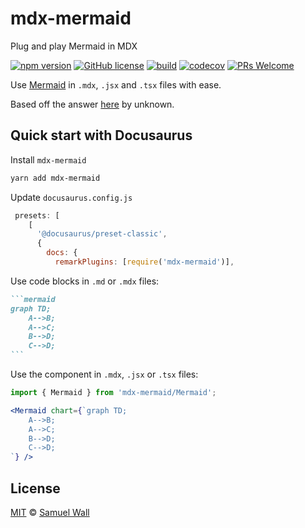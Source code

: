 # mdx-mermaid

Plug and play Mermaid in MDX

[![npm version](https://badge.fury.io/js/mdx-mermaid.svg)][npm]
[![GitHub license](https://img.shields.io/github/license/sjwall/mdx-mermaid)][license]
[![build](https://github.com/sjwall/mdx-mermaid/actions/workflows/build.yml/badge.svg)](https://github.com/sjwall/mdx-mermaid/actions/workflows/build.yml)
[![codecov](https://codecov.io/gh/sjwall/mdx-mermaid/branch/main/graph/badge.svg?token=OBSGK4GGX8)](https://codecov.io/gh/sjwall/mdx-mermaid)
[![PRs Welcome](https://img.shields.io/badge/PRs-welcome-brightgreen.svg?style=flat)][pr]

Use [Mermaid][mermaid] in `.mdx`, `.jsx` and `.tsx` files with ease.

Based off the answer [here][inspire] by unknown.

## Quick start with Docusaurus

Install `mdx-mermaid`

```bash
yarn add mdx-mermaid
```

Update `docusaurus.config.js`

```js
 presets: [
    [
      '@docusaurus/preset-classic',
      {
        docs: {
          remarkPlugins: [require('mdx-mermaid')],
```

Use code blocks in `.md` or `.mdx` files:

````md
```mermaid
graph TD;
    A-->B;
    A-->C;
    B-->D;
    C-->D;
```
````

Use the component in `.mdx`, `.jsx` or `.tsx` files:

```jsx
import { Mermaid } from 'mdx-mermaid/Mermaid';

<Mermaid chart={`graph TD;
    A-->B;
    A-->C;
    B-->D;
    C-->D;
`} />
```

## License

[MIT][license] © [Samuel Wall][author]

<!-- Definitions -->

[license]: https://github.com/sjwall/mdx-mermaid/blob/main/license

[author]: https://samuelwall.co.uk

[npm]: https://www.npmjs.com/package/mdx-mermaid

[mermaid]: http://mermaid-js.github.io/mermaid/

[inspire]: https://github.com/facebook/docusaurus/issues/1258#issuecomment-594393744

[pr]: http://makeapullrequest.com
